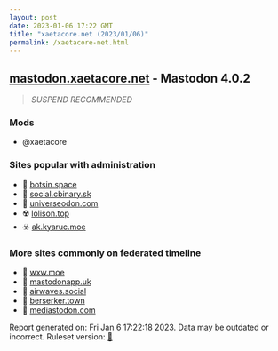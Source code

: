 ```yaml
---
layout: post
date: 2023-01-06 17:22 GMT
title: "xaetacore.net (2023/01/06)"
permalink: /xaetacore-net.html
---
```



## [mastodon.xaetacore.net](https://mastodon.xaetacore.net) - Mastodon 4.0.2

> *SUSPEND RECOMMENDED*

### Mods
 * @xaetacore

### Sites popular with administration

* 🐘 [botsin.space](/botsin-space.html)
* 🐘 [social.cbinary.sk](/social-cbinary-sk.html)
* 🐘 [universeodon.com](/universeodon-com.html)
* ☢️ [lolison.top](/lolison-top.html)
* ☣️ [ak.kyaruc.moe](/ak-kyaruc-moe.html)

### More sites commonly on federated timeline

* 🚫 [wxw.moe](/wxw-moe.html)
* 🐘 [mastodonapp.uk](/mastodonapp-uk.html)
* 🐘 [airwaves.social](/airwaves-social.html)
* 🚫 [berserker.town](/berserker-town.html)
* 🐘 [mediastodon.com](/mediastodon-com.html)

Report generated on: Fri Jan  6 17:22:18 2023. Data may be outdated or incorrect.
Ruleset version: [🏀](/version-basketball)
